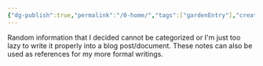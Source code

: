 ```yaml
---
{"dg-publish":true,"permalink":"/0-home/","tags":["gardenEntry"],"created":"2024-03-31T15:29:46.134+07:00","updated":"2024-03-31T19:03:35.832+07:00"}
---
```


Random information that I decided cannot be categorized or I'm just too lazy to write it properly into a blog post/document. These notes can also be used as references for my more formal writings.